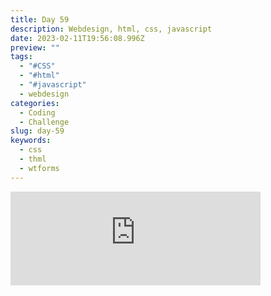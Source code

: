 ```yaml
---
title: Day 59
description: Webdesign, html, css, javascript
date: 2023-02-11T19:56:08.996Z
preview: ""
tags:
  - "#CSS"
  - "#html"
  - "#javascript"
  - webdesign
categories:
  - Coding
  - Challenge
slug: day-59
keywords:
  - css
  - thml
  - wtforms
---
```

<iframe src="https://mastodontech.de/@larnius/109848258576552324/embed" class="mastodon-embed" style="max-width: 100%; border: 0" width="400" allowfullscreen="allowfullscreen"></iframe><script src="https://mastodontech.de/embed.js" async="async"></script>